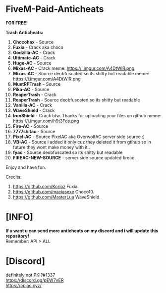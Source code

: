 # FiveM-Paid-Anticheats
**FOR FREE!**



<strong>Trash Anticheats:</strong>
1. **Chocohax** - Source
2. **Fuxia** - Crack aka choco
3. **Godzilla-AC** - Crack
4. **Ultimate-AC** - Crack
5. **Huge-AC** - Source
6. **Mixas-AC** - Crack meme: https://i.imgur.com/A4DtWlR.png
7. **Mixas-AC** - Source deobfuscated so its shitty but readable meme: https://i.imgur.com/A4DtWlR.png
8. **MustRPTrash** - Source
9. **Pika-AC** - Source
10. **ReaperTrash** - Crack
11. **ReaperTrash** - Source deobfuscated so its shitty but readable
12. **Vanilla-AC** - Crack
13. **WaveShield** - Crack
14. **IronShield** - Crack btw. Thanks for uploading your files on github meme: https://i.imgur.com/h9t3Fds.png
15. **Fire-AC** - Source
16. **7777shitac** - Source
17. **Pixel-AC** - Source PixelAC aka OverwolfAC server side source :) 
18. **VB-AC** - Source i added it only cuz they deleted it from gtihub so in future they wont make money with it..
19. **fyac** - Source deobfuscated so its shitty but readable
20. **FIREAC-NEW-SOURCE** - server side source updated fireac. 

Enjoy and have fun.


Credits:
1. https://github.com/Korioz Fuxia.
2. https://github.com/maciasexe Choco10.
3. https://github.com/MasterLua WaveShield.
# [INFO]
**If u want u can send more anticheats on my discord and i will update this repository!** <br>
Remember: API > ALL

# [Discord]
definitely not PK!?#1337 <br>
https://discord.gg/pEW7vER <br>
https://apiac.xyz/


